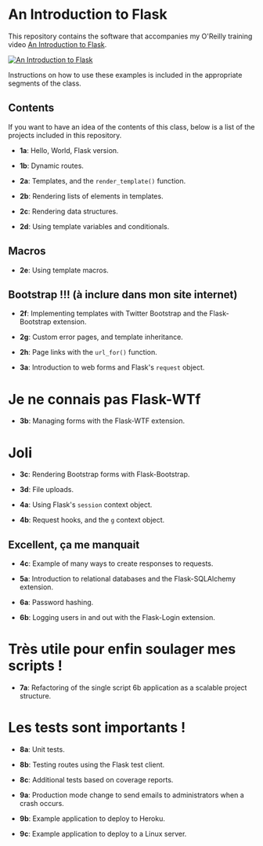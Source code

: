 An Introduction to Flask
========================

This repository contains the software that accompanies my O'Reilly training video [An Introduction to Flask](http://bit.ly/flaskintro).

[![An Introduction to Flask](http://img.youtube.com/vi/Hzg16-4k-Kk/0.jpg)](http://bit.ly/flaskintro)

Instructions on how to use these examples is included in the appropriate segments of the class.

Contents
--------

If you want to have an idea of the contents of this class, below is a list of the projects included in this repository.

- **1a**: Hello, World, Flask version.
- **1b**: Dynamic routes.

- **2a**: Templates, and the `render_template()` function.
- **2b**: Rendering lists of elements in templates.
- **2c**: Rendering data structures.
- **2d**: Using template variables and conditionals.
## Macros
- **2e**: Using template macros.
## Bootstrap !!! (à inclure dans mon site internet)
- **2f**: Implementing templates with Twitter Bootstrap and the Flask-Bootstrap extension.
- **2g**: Custom error pages, and template inheritance.
- **2h**: Page links with the `url_for()` function.

- **3a**: Introduction to web forms and Flask's `request` object.
# Je ne connais pas Flask-WTf
- **3b**: Managing forms with the Flask-WTF extension.
# Joli
- **3c**: Rendering Bootstrap forms with Flask-Bootstrap.
- **3d**: File uploads.

- **4a**: Using Flask's `session` context object.
- **4b**: Request hooks, and the `g` context object.
## Excellent, ça me manquait
- **4c**: Example of many ways to create responses to requests.

- **5a**: Introduction to relational databases and the Flask-SQLAlchemy extension.

- **6a**: Password hashing.
- **6b**: Logging users in and out with the Flask-Login extension.
# Très utile pour enfin soulager mes scripts !
- **7a**: Refactoring of the single script 6b application as a scalable project structure.

# Les tests sont importants !
- **8a**: Unit tests.

- **8b**: Testing routes using the Flask test client.
- **8c**: Additional tests based on coverage reports.

- **9a**: Production mode change to send emails to administrators when a crash occurs.
- **9b**: Example application to deploy to Heroku.
- **9c**: Example application to deploy to a Linux server.
